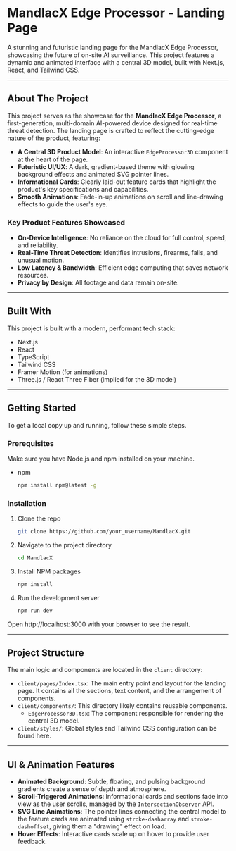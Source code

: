 # MandlacX Edge Processor - Landing Page

A stunning and futuristic landing page for the MandlacX Edge Processor, showcasing the future of on-site AI surveillance. This project features a dynamic and animated interface with a central 3D model, built with Next.js, React, and Tailwind CSS.

---

## About The Project

This project serves as the showcase for the **MandlacX Edge Processor**, a first-generation, multi-domain AI-powered device designed for real-time threat detection. The landing page is crafted to reflect the cutting-edge nature of the product, featuring:

- **A Central 3D Product Model**: An interactive `EdgeProcessor3D` component at the heart of the page.
- **Futuristic UI/UX**: A dark, gradient-based theme with glowing background effects and animated SVG pointer lines.
- **Informational Cards**: Clearly laid-out feature cards that highlight the product's key specifications and capabilities.
- **Smooth Animations**: Fade-in-up animations on scroll and line-drawing effects to guide the user's eye.

### Key Product Features Showcased

- **On-Device Intelligence**: No reliance on the cloud for full control, speed, and reliability.
- **Real-Time Threat Detection**: Identifies intrusions, firearms, falls, and unusual motion.
- **Low Latency & Bandwidth**: Efficient edge computing that saves network resources.
- **Privacy by Design**: All footage and data remain on-site.

---

## Built With

This project is built with a modern, performant tech stack:

- Next.js
- React
- TypeScript
- Tailwind CSS
- Framer Motion (for animations)
- Three.js / React Three Fiber (implied for the 3D model)

---

## Getting Started

To get a local copy up and running, follow these simple steps.

### Prerequisites

Make sure you have Node.js and npm installed on your machine.

- npm
  ```sh
  npm install npm@latest -g
  ```

### Installation

1.  Clone the repo
    ```sh
    git clone https://github.com/your_username/MandlacX.git
    ```
2.  Navigate to the project directory
    ```sh
    cd MandlacX
    ```
3.  Install NPM packages
    ```sh
    npm install
    ```
4.  Run the development server
    ```sh
    npm run dev
    ```

Open http://localhost:3000 with your browser to see the result.

---

## Project Structure

The main logic and components are located in the `client` directory:

- `client/pages/Index.tsx`: The main entry point and layout for the landing page. It contains all the sections, text content, and the arrangement of components.
- `client/components/`: This directory likely contains reusable components.
  - `EdgeProcessor3D.tsx`: The component responsible for rendering the central 3D model.
- `client/styles/`: Global styles and Tailwind CSS configuration can be found here.

---

## UI & Animation Features

- **Animated Background**: Subtle, floating, and pulsing background gradients create a sense of depth and atmosphere.
- **Scroll-Triggered Animations**: Informational cards and sections fade into view as the user scrolls, managed by the `IntersectionObserver` API.
- **SVG Line Animations**: The pointer lines connecting the central model to the feature cards are animated using `stroke-dasharray` and `stroke-dashoffset`, giving them a "drawing" effect on load.
- **Hover Effects**: Interactive cards scale up on hover to provide user feedback.
